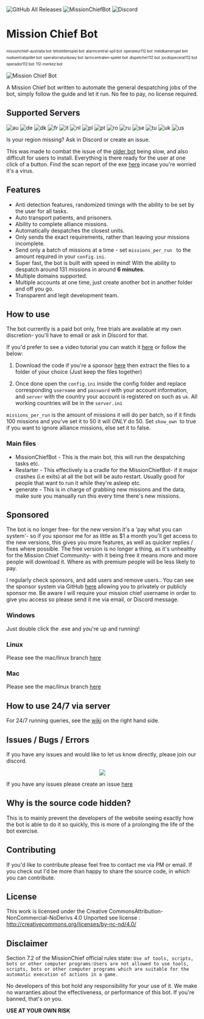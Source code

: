 ![GitHub All Releases](https://img.shields.io/github/downloads/jackbayliss/Mission-Chief-Bot/total?style=for-the-badge) ![MissionChiefBot](https://img.shields.io/github/v/release/jackbayliss/Mission-Chief-Bot?style=for-the-badge) ![Discord](https://img.shields.io/discord/703655404885901393.svg?label=Discord&style=for-the-badge&color=7289DA)

# Mission Chief Bot 
<sub><sup>missionchief-australia bot</sup></sub> 
<sub><sup>leitstellenspiel bot</sup></sub>
<sub><sup>alarmcentral-spil bot</sup></sub>
<sub><sup>operateur112 bot</sup></sub>
<sub><sup>meldkamerspel bot</sup></sub>
<sub><sup>nodsentralspillet bot</sup></sub>
<sub><sup>operatorratunkowy bot</sup></sub>
<sub><sup>larmcentralen-spelet bot</sup></sub>
<sub><sup>dispetcher112 bot</sup></sub>
<sub><sup>jocdispecerat112 bot</sup></sub>
<sub><sup>operador112 bot</sup></sub>
<sub><sup>112-merkez bot</sup></sub>



![Mission Chief Bot](https://camo.githubusercontent.com/7ebf2f540206248fc4ee737e4d6989d7c4f9920e/68747470733a2f2f692e696d6775722e636f6d2f645a52336e686d2e676966)


A Mission Chief bot written to automate the general despatching jobs of the bot, simply follow the guide and let it run. No fee to pay, no license required.

## Supported Servers
![au](https://img.shields.io/badge/-AU-green)
![de](https://img.shields.io/badge/-DE-green)
![dk](https://img.shields.io/badge/-DK-green)
![fr](https://img.shields.io/badge/-FR-green)
![it](https://img.shields.io/badge/-IT-green)
![nl](https://img.shields.io/badge/-NL-green)
![pl](https://img.shields.io/badge/-PL-green)
![pt](https://img.shields.io/badge/-PT-green)
![ro](https://img.shields.io/badge/-RO-green)
![ru](https://img.shields.io/badge/-RU-green)
![se](https://img.shields.io/badge/-SE-green)
![tu](https://img.shields.io/badge/-TU-green)
![uk](https://img.shields.io/badge/-UK-green)
![us](https://img.shields.io/badge/-US-green)


Is your region missing? Ask in Discord or create an issue.



This was made to combat the issue of the [older bot](https://github.com/codesidian/Python-MissionChiefBot) being slow, and also difficult for users to install. Everything is there ready for the user at one click of a button.
Find the scan report of the exe [here](https://www.virustotal.com/gui/file-analysis/ODM5NDNhYjMzNjgwNjI0MDQ2ZDcwNTE4ODZkOTIzNjM6MTU4Nzc3NzYwMQ==/detection) incase you're worried it's a virus. 

## Features 
- Anti detection features, randomized timings with the ability to be set by the user for all tasks.
- Auto transport patients, and prisoners.
- Ability to complete alliance missions.
- Automatically despatches the closest units.
- Only sends the exact requirements, rather than leaving your missions incomplete.
- Send only a batch of missions at a time - set `missions_per_run ` to the amount required in your `config.ini`.
- Super fast, the bot is built with speed in mind! With the ability to despatch around 131 missions in around **6 minutes**.
- Multiple domains supported.
- Multiple accounts at one time, just create another bot in another folder and off you go.
- Transparent and legit development team.


## How to use
The bot currently is a paid bot only, free trials are available at my own discretion- you'll have to email or ask in Discord for that.

If you'd prefer to see a video tutorial you can watch it [here](https://www.youtube.com/watch?v=9adxIIqONTw) or follow the below:

1. Download the code if you're a sponsor [here](https://github.com/jackbayliss/Mission-Chief-Bot/archive/master.zip) then extract the files to a folder of your choice (Just keep the files together)

2. Once done open the `config.ini` inside the config folder and replace corresponding `username` and `password` with your account information, and `server` with the country  your account is registered on such as `uk`. All working countries will be in the `server.ini`

`missions_per_run` is the amount of missions it will do per batch, so if it finds 100 missions and you've set it to 50 it will *ONLY* do 50. Set `show_own `to true if you want to ignore alliance missions, else set it to false.

### Main files
- MissionChiefBot - This is the main bot, this will run the despatching tasks etc.
- Restarter - This effectively is a cradle for the MissionChiefBot- if it major crashes (i.e exits) at all the bot will be auto restart. Usually good for people that want to run it while they're asleep etc.
- generate - This is in charge of grabbing new missions and the data, make sure you manually run this every time there's new missions.

## Sponsored 
The bot is no longer free- for the new version it's a 'pay what you can system'- so if you sponsor me for as little as $1 a month you'll get access to the new versions, this gives you more features, as well as quicker replies / fixes where possible. The free version is no longer a thing, as it's unhealthy for the Mission Chief Community- with it being free it means more and more people will download it. Where as with premium people will be less likely to pay.

I regularly check sponsors, and add users and remove users.. You can see the sponsor system via GitHub [here](https://github.com/sponsors/jackbayliss) allowing you to privately or publicly sponsor me. Be aware I will require your mission chief username in order to give you access so please send it me via email, or Discord message.

### Windows
Just double click the .exe and you're up and running!

### Linux
Please see the mac/linux branch [here](https://github.com/jackbayliss/Mission-Chief-Bot/tree/mac)
 
 ### Mac
Please see the mac/linux branch [here](https://github.com/jackbayliss/Mission-Chief-Bot/tree/mac)


## How to use 24/7 via server

For 24/7 running queries, see the [wiki](https://github.com/jackbayliss/Mission-Chief-Bot/wiki) on the right hand side.

## Issues / Bugs / Errors

If you have any issues and would like to let us know directly, please join our discord.
<p align="center">
  <a href="https://discord.gg/Kp8PtPK">
    <img src="https://discordapp.com/api/guilds/703655404885901393/widget.png?style=banner2" />
  </a>
</p>

If you have any issues please create an issue [here](https://github.com/codesidian/Python-MissionChiefBot/issues)

## Why is the source code hidden?
This is to mainly prevent the developers of the website seeing exactly how the bot is able to do it so quickly, this is more of a prolonging the life of the bot exercise. 

## Contributing

If you'd like to contribute please feel free to contact me via PM or email. If you check out I'd be more than happy to share the source code, in which you can contribute.


## License

This work is licensed under the Creative CommonsAttribution-NonCommercial-NoDerivs 4.0 Unported see license : http://creativecommons.org/licenses/by-nc-nd/4.0/



## Disclaimer
Section 7.2 of the MissionChief official rules state:
`Use of tools, scripts, bots or other computer programs:Users are not allowed to use tools, scripts, bots or other computer programs which are suitable for the automatic execution of actions in a game.`

No developers of this bot hold any responsibility for your use of it. We make no warranties about the effectiveness, or performance of this bot. If you're banned, that's on you. 

**USE AT YOUR OWN RISK**
